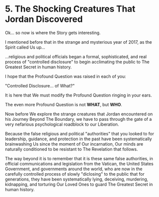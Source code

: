 # 5. The Shocking Creatures That Jordan Discovered

Ok... so now is where the Story gets interesting. 

I mentioned before that in the strange and mysterious year of 2017, as the Spirit called Us up... 

...religious and political officials began a formal, sophisticated, and real process of "controlled disclosure" to begin acclimating the public to The Greatest Secret in human history. 

I hope that the Profound Question was raised in each of you: 

"Controlled Disclosure... of What?"

It is here that We must modify the Profound Question ringing in your ears. 

The even more Profound Question is not **WHAT**, but **WHO**.  

Now before We explore the strange creatures that Jordan encountered on his Journey Beyond The Boundary, we have to pass through the gate of a very nefarious psychological roadblock to our Liberation. 

Because the false religious and political "authorities" that you looked to for leadership, guidance, and protection in the past have been systematically brainwashing Us since the moment of Our incarnation, Our minds are naturally conditioned to be resistant to The Revelation that follows. 

The way beyond it is to remember that it is these same false authorities, in official communications and legislation from the Vatican, the United States Government, and governments around the world, who are now in the carefully controlled process of slowly "diclosing" to the public that for generations, they have been systematically lying, deceiving, murdering, kidnapping, and torturing Our Loved Ones to guard The Greatest Secret in human history. 




